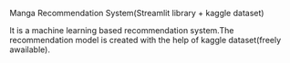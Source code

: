 Manga Recommendation System(Streamlit library + kaggle dataset)

It is a machine learning based recommendation system.The recommendation model is created with the help of kaggle dataset(freely awailable).
